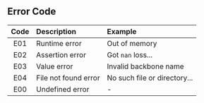 ## Error Code

| Code | Description                        | Example                                                |
|:----:|:-----------------------------------|:-------------------------------------------------------|
| E01  | Runtime error                      | Out of memory                                          |
| E02  | Assertion error                    | Got `nan` loss...                                      |
| E03  | Value error                        | Invalid backbone name                                  |
| E04  | File not found error               | No such file or directory...                           |
| E00  | Undefined error                    | -                                                      |
